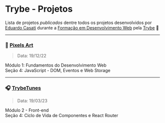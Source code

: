 # Trybe - Projetos
Lista de projetos _publicados_ dentre todos os projetos desenvolvidos por [Eduardo Casati](#) durante a [Formação em Desenvolvimento Web](https://www.betrybe.com/formacao-desenvolvimento-web) pela [Trybe](https://www.betrybe.com/) :rocket:

---

### 🎨 [**Pixels Art**](https://eduardocasati.github.io/pixels-art/)
> Data: 19/12/22

Módulo 1: Fundamentos do Desenvolvimento Web
<br>
Seção 4: JavaScript - DOM, Eventos e Web Storage

---

### 🎧 [**TrybeTunes**](https://trybetunes-ec.vercel.app/)
> Data: 19/03/23

Módulo 2 - Front-end
<br>
Seção 4: Ciclo de Vida de Componentes e React Router
